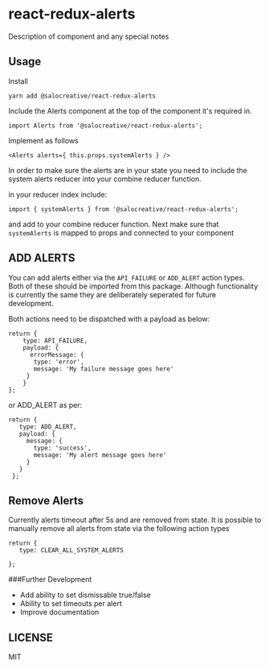 # react-redux-alerts

Description of component and any special notes

## Usage

Install

```
yarn add @salocreative/react-redux-alerts
```

Include the Alerts component at the top of the component it's required in.

```
import Alerts from '@salocreative/react-redux-alerts';
```

Implement as follows

```
<Alerts alerts={ this.props.systemAlerts } />
```

In order to make sure the alerts are in your state you need to include the system alerts reducer into your combine reducer function.

in your reducer index include:

```
import { systemAlerts } from '@salocreative/react-redux-alerts';
```
and add to your combine reducer function. Next make sure that `systemAlerts` is mapped to props and connected to your component

## ADD ALERTS
You can add alerts either via the `API_FAILURE` or `ADD_ALERT` action types. Both of these should be imported from this package. Although functionality is currently the same they are deliberately seperated for future development.

Both actions need to be dispatched with a payload as below:

```
return {
    type: API_FAILURE,
    payload: {
      errorMessage: {
       type: 'error',
       message: 'My failure message goes here'
     }
    }
};

```

or ADD_ALERT as per:

```
return {
   type: ADD_ALERT,
   payload: {
     message: {
       type: 'success',
       message: 'My alert message goes here'
     }
   }
 };
```

## Remove Alerts
Currently alerts timeout after 5s and are removed from state. It is possible to manually remove all alerts from state via the following action types

```
return {
   type: CLEAR_ALL_SYSTEM_ALERTS

};
```

###Further Development
- Add ability to set dismissable true/false
- Ability to set timeouts per alert
- Improve documentation

## LICENSE

MIT

